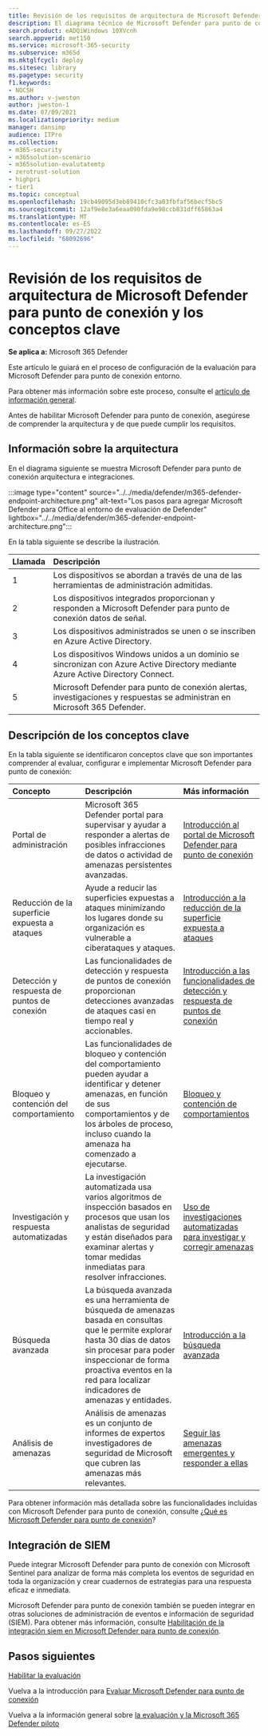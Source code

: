 ```yaml
---
title: Revisión de los requisitos de arquitectura de Microsoft Defender para punto de conexión y los conceptos clave
description: El diagrama técnico de Microsoft Defender para punto de conexión en Microsoft 365 Defender le ayudará a comprender la identidad en Microsoft 365 antes de compilar el laboratorio de prueba o el entorno piloto.
search.product: eADQiWindows 10XVcnh
search.appverid: met150
ms.service: microsoft-365-security
ms.subservice: m365d
ms.mktglfcycl: deploy
ms.sitesec: library
ms.pagetype: security
f1.keywords:
- NOCSH
ms.author: v-jweston
author: jweston-1
ms.date: 07/09/2021
ms.localizationpriority: medium
manager: dansimp
audience: ITPro
ms.collection:
- m365-security
- m365solution-scenario
- m365solution-evalutatemtp
- zerotrust-solution
- highpri
- tier1
ms.topic: conceptual
ms.openlocfilehash: 19cb49095d3eb89410cfc3a03fbfaf56becf5bc5
ms.sourcegitcommit: 12af9e8e3a6eaa090fda9e98ccb831dff65863a4
ms.translationtype: MT
ms.contentlocale: es-ES
ms.lasthandoff: 09/27/2022
ms.locfileid: "68092696"
---
```

# <a name="review-microsoft-defender-for-endpoint-architecture-requirements-and-key-concepts"></a>Revisión de los requisitos de arquitectura de Microsoft Defender para punto de conexión y los conceptos clave

**Se aplica a:** Microsoft 365 Defender

Este artículo le guiará en el proceso de configuración de la evaluación para Microsoft Defender para punto de conexión entorno.

Para obtener más información sobre este proceso, consulte el [artículo de información general](eval-defender-endpoint-overview.md).

Antes de habilitar Microsoft Defender para punto de conexión, asegúrese de comprender la arquitectura y de que puede cumplir los requisitos.

## <a name="understand-the-architecture"></a>Información sobre la arquitectura

En el diagrama siguiente se muestra Microsoft Defender para punto de conexión arquitectura e integraciones. 

:::image type="content" source="../../media/defender/m365-defender-endpoint-architecture.png" alt-text="Los pasos para agregar Microsoft Defender para Office al entorno de evaluación de Defender" lightbox="../../media/defender/m365-defender-endpoint-architecture.png":::

En la tabla siguiente se describe la ilustración.

Llamada | Descripción
:---|:---|
1 | Los dispositivos se abordan a través de una de las herramientas de administración admitidas. 
2 | Los dispositivos integrados proporcionan y responden a Microsoft Defender para punto de conexión datos de señal.
3 | Los dispositivos administrados se unen o se inscriben en Azure Active Directory.
4 | Los dispositivos Windows unidos a un dominio se sincronizan con Azure Active Directory mediante Azure Active Directory Connect.
5 | Microsoft Defender para punto de conexión alertas, investigaciones y respuestas se administran en Microsoft 365 Defender.

## <a name="understand-key-concepts"></a>Descripción de los conceptos clave

En la tabla siguiente se identificaron conceptos clave que son importantes comprender al evaluar, configurar e implementar Microsoft Defender para punto de conexión: 

Concepto | Descripción | Más información
:---|:---|:---|
Portal de administración | Microsoft 365 Defender portal para supervisar y ayudar a responder a alertas de posibles infracciones de datos o actividad de amenazas persistentes avanzadas. | [Introducción al portal de Microsoft Defender para punto de conexión](/microsoft-365/security/defender-endpoint/portal-overview)
Reducción de la superficie expuesta a ataques | Ayude a reducir las superficies expuestas a ataques minimizando los lugares donde su organización es vulnerable a ciberataques y ataques. | [Introducción a la reducción de la superficie expuesta a ataques](/microsoft-365/security/defender-endpoint/overview-attack-surface-reduction)
Detección y respuesta de puntos de conexión | Las funcionalidades de detección y respuesta de puntos de conexión proporcionan detecciones avanzadas de ataques casi en tiempo real y accionables. | [Introducción a las funcionalidades de detección y respuesta de puntos de conexión](/microsoft-365/security/defender-endpoint/overview-endpoint-detection-response)
Bloqueo y contención del comportamiento | Las funcionalidades de bloqueo y contención del comportamiento pueden ayudar a identificar y detener amenazas, en función de sus comportamientos y de los árboles de proceso, incluso cuando la amenaza ha comenzado a ejecutarse. | [Bloqueo y contención de comportamientos](/microsoft-365/security/defender-endpoint/behavioral-blocking-containment)
Investigación y respuesta automatizadas | La investigación automatizada usa varios algoritmos de inspección basados en procesos que usan los analistas de seguridad y están diseñados para examinar alertas y tomar medidas inmediatas para resolver infracciones. | [Uso de investigaciones automatizadas para investigar y corregir amenazas](/microsoft-365/security/defender-endpoint/automated-investigations)
Búsqueda avanzada | La búsqueda avanzada es una herramienta de búsqueda de amenazas basada en consultas que le permite explorar hasta 30 días de datos sin procesar para poder inspeccionar de forma proactiva eventos en la red para localizar indicadores de amenazas y entidades. | [Introducción a la búsqueda avanzada](/microsoft-365/security/defender-endpoint/advanced-hunting-overview)
Análisis de amenazas | Análisis de amenazas es un conjunto de informes de expertos investigadores de seguridad de Microsoft que cubren las amenazas más relevantes. | [Seguir las amenazas emergentes y responder a ellas](/microsoft-365/security/defender-endpoint/threat-analytics)


Para obtener información más detallada sobre las funcionalidades incluidas con Microsoft Defender para punto de conexión, consulte [¿Qué es Microsoft Defender para punto de conexión](/microsoft-365/security/defender-endpoint/microsoft-defender-endpoint)?

## <a name="siem-integration"></a>Integración de SIEM

Puede integrar Microsoft Defender para punto de conexión con Microsoft Sentinel para analizar de forma más completa los eventos de seguridad en toda la organización y crear cuadernos de estrategias para una respuesta eficaz e inmediata. 

Microsoft Defender para punto de conexión también se pueden integrar en otras soluciones de administración de eventos e información de seguridad (SIEM). Para obtener más información, consulte [Habilitación de la integración siem en Microsoft Defender para punto de conexión](/microsoft-365/security/defender-endpoint/enable-siem-integration).


## <a name="next-steps"></a>Pasos siguientes
[Habilitar la evaluación](eval-defender-endpoint-enable-eval.md)

Vuelva a la introducción para [Evaluar Microsoft Defender para punto de conexión](eval-defender-endpoint-overview.md)

Vuelva a la información general sobre [la evaluación y la Microsoft 365 Defender piloto](eval-overview.md)
